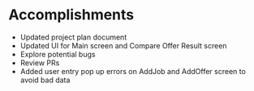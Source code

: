 # Accomplishments

* Updated project plan document
* Updated UI for Main screen and Compare Offer Result screen
* Explore potential bugs
* Review PRs
* Added user entry pop up errors on AddJob and AddOffer screen to avoid bad data
